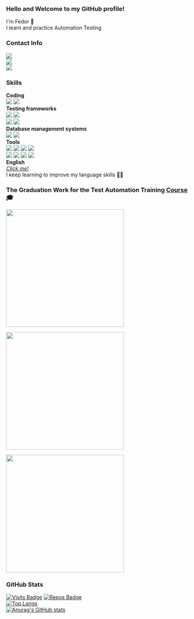 ### Hello and Welcome to my GitHub profile!

I'm Fedor :adult:<br/>
I learn and practice Automation Testing


### Contact Info<br/>
<a href="mailto:parenkov.fedor@gmail.com">![](https://img.shields.io/badge/Gmail-Address-informational?style=flat&logo=gmail&logoColor=white&color=e04a3e)</a><br/>
[![](https://img.shields.io/badge/Telegram-Account-informational?style=flat&logo=telegram&logoColor=white&color=31a2db)](https://t.me/WakeUpTheo)<br/>
[![](https://img.shields.io/badge/LinkedIn-Profile-informational?style=flat&logo=linkedin&logoColor=white&color=0D76A8)](https://www.linkedin.com/in/fedor-parenkov)<br/>
 


### Skills<br/>
**Coding**<br/>
[<img src="https://img.shields.io/badge/Code-Java-informational?style=flat&logo=java&logoColor=white&color=7cf8bc" />](https://www.java.com/) [<img src="https://img.shields.io/badge/Code-Python-informational?style=flat&logo=python&logoColor=white&color=7cf8bc" />](https://www.python.org/)<br/>
**Testing frameworks**<br/>
[<img src="https://img.shields.io/badge/Test-Selenide-informational?style=flat&logo=&logoColor=white&color=ffafbf" />](https://selenide.org/) [<img src="https://img.shields.io/badge/Test-Selenium-informational?style=flat&logo=selenium&logoColor=white&color=ffafbf" />](https://www.selenium.dev/)<br/>
[<img src="https://img.shields.io/badge/Test-JUnit5-informational?style=flat&logo=junit5&logoColor=white&color=ffafbf" />](https://junit.org/junit5/) [<img src="https://img.shields.io/badge/Test-REST%20Assured-informational?style=flat&logo=&logoColor=white&color=ffafbf" />](https://rest-assured.io/)<br/>
**Database management systems**<br/>
[<img src="https://img.shields.io/badge/Database-Microsoft%20SQL%20Server-informational?style=flat&logo=microsoftsqlserver&logoColor=white&color=e9c4f8" />](https://www.microsoft.com/en-us/sql-server/) [<img src="https://img.shields.io/badge/Database-PostgreSQL-informational?style=flat&logo=postgresql&logoColor=white&color=e9c4f8" />](https://www.postgresql.org/)<br/>
**Tools**<br/>
[<img src="https://img.shields.io/badge/Tool-Git-informational?style=flat&logo=git&logoColor=white&color=ffffaf" />](https://git-scm.com/) [<img src="https://img.shields.io/badge/Tool-Jenkins-informational?style=flat&logo=jenkins&logoColor=white&color=ffffaf" />](https://www.jenkins.io/) [<img src="https://img.shields.io/badge/Tool-Allure%20Report-informational?style=flat&logo=&logoColor=white&color=ffffaf" />](https://docs.qameta.io/allure/) [<img src="https://img.shields.io/badge/Tool-Allure%20TestOps-informational?style=flat&logo=&logoColor=white&color=ffffaf" /><br/>](https://docs.qameta.io/allure-testops/) [<img src="https://img.shields.io/badge/Tool-Postman-informational?style=flat&logo=postman&logoColor=white&color=ffffaf" />](https://www.postman.com/) [<img src="https://img.shields.io/badge/Tool-SoapUI-informational?style=flat&logo=&logoColor=white&color=ffffaf" />](https://www.soapui.org/) [<img src="https://img.shields.io/badge/Tool-JMeter-informational?style=flat&logo=&logoColor=white&color=ffffaf" />](https://jmeter.apache.org/) [<img src="https://img.shields.io/badge/Tool-Fiddler-informational?style=flat&logo=&logoColor=white&color=ffffaf" />](https://www.telerik.com/fiddler)<br/>
**English**<br/>
[*Click me!*](https://www.efset.org/cert/d2MGwU)<br/>
I keep learning to improve my language skills :man_student:


### The Graduation Work for the Test Automation Training [Course](https://qa.guru/) :mortar_board:<br/>

<a href="https://github.com/WakeUpTheo/tezis-doc"><img width="320" src="https://denvercoder1-github-readme-stats.vercel.app/api/pin/?username=WakeUpTheo&repo=tezis-doc&title_color=206BA3&icon_color=674EA7&text_color=444444&bg_color=FFFAEC&border_color=444444&show_icons=true"></a>

<a href="https://github.com/WakeUpTheo/mobile-Wiki"><img width="320" src="https://denvercoder1-github-readme-stats.vercel.app/api/pin/?username=WakeUpTheo&repo=mobile-Wiki&title_color=206BA3&icon_color=674EA7&text_color=444444&bg_color=E7FFDF&border_color=444444&show_icons=true"></a>

<a href="https://github.com/WakeUpTheo/rest-assured"><img width="320" src="https://denvercoder1-github-readme-stats.vercel.app/api/pin/?username=WakeUpTheo&repo=rest-assured&title_color=206BA3&icon_color=674EA7&text_color=444444&bg_color=E9F1F9&border_color=444444&show_icons=true"></a>

### GitHub Stats<br/>
[![Visits Badge](https://badges.pufler.dev/visits/WakeUpTheo/WakeUpTheo)](https://github.com/WakeUpTheo) [![Repos Badge](https://badges.pufler.dev/repos/WakeUpTheo)](https://github.com/WakeUpTheo?tab=repositories)<br/>
[![Top Langs](https://github-readme-stats.vercel.app/api/top-langs/?username=WakeUpTheo&layout=compact)](https://github.com/WakeUpTheo?tab=repositories)<br/>
[![Anurag's GitHub stats](https://github-readme-stats.vercel.app/api?username=WakeUpTheo&show_icons=true&theme=cobalt&title_color=cce2ff&icon_color=ffffaf)](https://github.com/WakeUpTheo)
